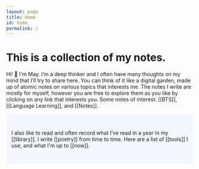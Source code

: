 ```yaml
---
layout: page
title: Home
id: home
permalink: /
---
```


# This is a collection of my notes.

<p>Hi! 👋 I'm May. I’m a deep thinker and I often have many thoughts on my mind that I’ll try to share here. You can think of it like a digital garden, made up of atomic notes on various topics that interests me. The notes I write are mostly for myself, however you are free to explore them as you like by clicking on any link that interests you. Some notes of interest: [[BTS]], [[Language Learning]], and [[Notes]].</p>



<p style="padding: 3em 1em; background: #f5f7ff; border-radius: 4px;">
  I also like to read and often record what I’ve read in a year in my [[library]]. I write [[poetry]] from time to time. 
  Here are a list of [[tools]] I use, and what I'm up to [[now]]. 
</p>


<style>
  .wrapper {
    max-width: 44em;
  }
</style>

